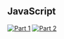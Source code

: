 ## JavaScript
[![Part 1](https://img.shields.io/badge/Part%201-1.517ms-informational)](https://adventofcode.com/2022/)
[![Part 2](https://img.shields.io/badge/Part%202-0.018ms-informational)](https://adventofcode.com/2022/)